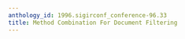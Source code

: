 ```yaml
---
anthology_id: 1996.sigirconf_conference-96.33
title: Method Combination For Document Filtering
---
```

